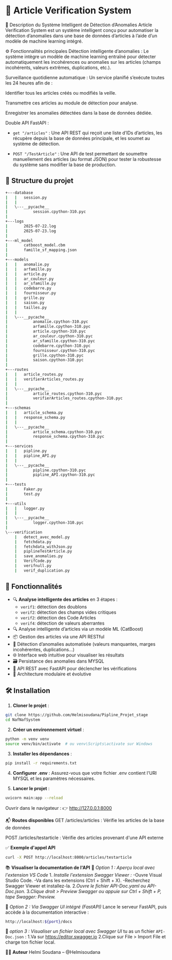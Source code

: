 # 🧠 Article Verification System

🧠 Description du Système Intelligent de Détection d’Anomalies
Article Verification System est un système intelligent conçu pour automatiser la détection d’anomalies dans une base de données d’articles à l’aide d’un modèle de machine learning intégré. 

⚙️ Fonctionnalités principales
Détection intelligente d’anomalies :
Le système intègre un modèle de machine learning entraîné pour détecter automatiquement les incohérences ou anomalies sur les articles (champs incohérents, valeurs extrêmes, duplications, etc.).

Surveillance quotidienne automatique :
Un service planifié s’exécute toutes les 24 heures afin de :

Identifier tous les articles créés ou modifiés la veille.

Transmettre ces articles au module de détection pour analyse.

Enregistrer les anomalies détectées dans la base de données dédiée.

Double API FastAPI :

- `get "/articles"` : Une API REST qui reçoit une liste d’IDs d’articles, les récupère depuis la base de données principale, et les soumet au système de détection.

- `POST "/TestArticle"` : Une API de test permettant de soumettre manuellement des articles (au format JSON) pour tester la robustesse du système sans modifier la base de production.



## 📁 Structure du projet
```bash
+---database
|   |   session.py
|   |
|   \---__pycache__
|           session.cpython-310.pyc
|
+---logs
|       2025-07-22.log
|       2025-07-23.log
|
+---ml_model
|       catboost_model.cbm
|       famille_sf_mapping.json
|
+---models
|   |   anomalie.py
|   |   arfamille.py
|   |   article.py
|   |   ar_couleur.py
|   |   ar_sfamille.py
|   |   codebarre.py
|   |   fournisseur.py
|   |   grille.py
|   |   saison.py
|   |   tailles.py
|   |
|   \---__pycache__
|           anomalie.cpython-310.pyc
|           arfamille.cpython-310.pyc
|           article.cpython-310.pyc
|           ar_couleur.cpython-310.pyc
|           ar_sfamille.cpython-310.pyc
|           codebarre.cpython-310.pyc
|           fournisseur.cpython-310.pyc
|           grille.cpython-310.pyc
|           saison.cpython-310.pyc
|
+---routes
|   |   article_routes.py
|   |   verifierArticles_routes.py
|   |
|   \---__pycache__
|           article_routes.cpython-310.pyc
|           verifierArticles_routes.cpython-310.pyc
|
+---schemas
|   |   article_schema.py
|   |   response_schema.py
|   |
|   \---__pycache__
|           article_schema.cpython-310.pyc
|           response_schema.cpython-310.pyc
|
+---services
|   |   pipline.py
|   |   pipline_API.py
|   |
|   \---__pycache__
|           pipline.cpython-310.pyc
|           pipline_API.cpython-310.pyc
|
+---tests
|       Faker.py
|       test.py
|
+---utils
|   |   logger.py
|   |
|   \---__pycache__
|           logger.cpython-310.pyc
|
\---verification
    |   detect_avec_model.py
    |   fetchdata.py
    |   fetchdata_withJson.py
    |   piplineTestArticle.py
    |   save_anomalies.py
    |   VerifCode.py
    |   verifnull.py
    |   verif_duplication.py
```

## 🚀 Fonctionnalités

- 🔍 **Analyse intelligente des articles** en 3 étapes :
  - `verif1`: détection des doublons
  - `verif2`: détection des champs vides critiques
  - `verif2`: détection des Code Articles
  - `verif4`: détection de valeurs aberrantes
- 🔍 Analyse intelligente d’articles via un modèle ML (CatBoost)
- 📦 Gestion des articles via une API RESTful
- 🧠 Détection d’anomalies automatisée (valeurs manquantes, marges incohérentes, duplications…)
- 🌐 Interface web intuitive pour visualiser les résultats
- 🗃️ Persistance des anomalies dans MYSQL
- 🧪 API REST avec FastAPI pour déclencher les vérifications
- 🧠 Architecture modulaire et évolutive

## 🛠️ Installation

1. **Cloner le projet** :
```bash
git clone https://github.com/Helmisoudana/Pipline_Projet_stage
cd NafNafSystem
```
2. **Créer un environnement virtuel** :
```bash
python -m venv venv
source venv/bin/activate  # ou venv\Scripts\activate sur Windows
```
3. **Installer les dépendances** :
```bash
pip install -r requirements.txt
```
4. **Configurer .env** :
Assurez-vous que votre fichier .env contient l'URI MYSQL et les paramètres nécessaires.

5. **Lancer le projet** :
```bash
uvicorn main:app --reload
```
Ouvrir dans le navigateur :
👉 http://127.0.0.1:8000

📬 **Routes disponibles**
GET /articles/articles : Vérifie les articles de la base de données

POST /articles/testarticle : Vérifie des articles provenant d'une API externe

✅ **Exemple d'appel API**
```bash
curl -X POST http://localhost:8000/articles/testarticle
```
📚 **Visualiser la documentation de l'API**
  🔹 *Option 1 : Aperçu local avec l'extension VS Code*
    1. *Installe l'extension Swagger Viewer :*
      -Ouvre Visual Studio Code.
      -Va dans les extensions (Ctrl + Shift + X).
      -Recherchez Swagger Viewer et installez-la.
    2.*Ouvre le fichier API-Doc.yaml ou API-Doc.json.*
    3.*Clique droit > Preview Swagger ou appuie sur Ctrl + Shift + P, tape Swagger: Preview.*

  🔹 *Option 2 : Via Swagger UI intégré (FastAPI)*
    Lance le serveur FastAPI, puis accède à la documentation interactive :
  ```bash
  http://localhost:${port}/docs
  ```

🔹 *option 3 : Visualiser un fichier local avec Swagger UI*
  tu as un fichier `API-Doc.json` :
    1.Va sur https://editor.swagger.io
    2.Clique sur File > Import File et charge ton fichier local.


👨‍💻 **Auteur**
Helmi Soudana – @Helmisoudana